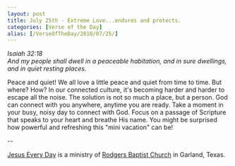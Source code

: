 ```yaml
---
layout: post
title: July 25th - Extreme Love...endures and protects.
categories: [Verse of the Day]
alias: [/VerseOfTheDay/2010/07/25/]
---
```


_Isaiah 32:18  
And my people shall dwell in a peaceable habitation, and in sure
dwellings, and in quiet resting places._

Peace and quiet! We all love a little peace and quiet from time to
time. But where? How? In our connected culture, it's becoming harder
and harder to escape all the noise. The solution is not so much a
place, but a person. God can connect with you anywhere, anytime you
are ready. Take a moment in your busy, noisy day to connect with God.
Focus on a passage of Scripture that speaks to your heart and breathe
His name. You might be surprised how powerful and refreshing this
"mini vacation" can be!

 --

<a href=http://jesuseveryday.net>Jesus Every Day</a> is a ministry of <a href=http://rodgersbaptist.net>Rodgers Baptist Church</a> in Garland, Texas.

